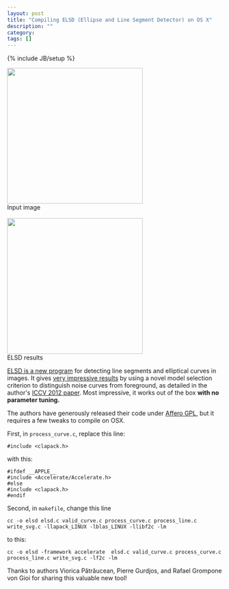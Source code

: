 ```yaml
---
layout: post
title: "Compiling ELSD (Ellipse and Line Segment Detector) on OS X"
description: ""
category: 
tags: []
---
```

{% include JB/setup %}

<div class="clearer"></div>
<div class='context-img' style='width:317px'>
<img src='{{site.baseurl}}/img/elsd_before_small.jpg' width="317" />
<div class='caption'>Input image
</div>
<br />

<img src='{{site.baseurl}}/img/elsd_after_small.png' width="317" />
<div class='caption'>ELSD results
</div>
</div>

[ELSD is a new program](http://ubee.enseeiht.fr/vision/ELSD/) for detecting line segments and elliptical curves in images.  It gives [very impressive results]({{site.baseurl}}/misc/elsd_results.html) by using a novel model selection criterion to distinguish noise curves from foreground, as detailed in the author's [ICCV 2012 paper](http://ubee.enseeiht.fr/vision/ELSD/eccv2012-ID576.pdf).  Most impressive, it works out of the box **with no parameter tuning.**


The authors have generously released their code under [Affero GPL](http://www.gnu.org/licenses/why-affero-gpl.html), but it requires a few tweaks to compile on OSX.  

First, in `process_curve.c`, replace this line:
    
    #include <clapack.h>

with this:
    
    #ifdef __APPLE__
    #include <Accelerate/Accelerate.h>
    #else
    #include <clapack.h>
    #endif

Second, in `makefile`, change this line

    cc -o elsd elsd.c valid_curve.c process_curve.c process_line.c write_svg.c -llapack_LINUX -lblas_LINUX -llibf2c -lm

to this:
    
    cc -o elsd -framework accelerate  elsd.c valid_curve.c process_curve.c process_line.c write_svg.c -lf2c -lm 

Thanks to authors Viorica Pătrăucean, Pierre Gurdjos, and Rafael Grompone von Gioi for sharing this valuable new tool!
